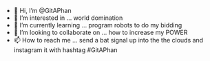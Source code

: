 - 👋 Hi, I’m @GitAPhan
- 👀 I’m interested in ... world domination
- 🌱 I’m currently learning ... program robots to do my bidding
- 💞️ I’m looking to collaborate on ... how to increase my POWER
- 📫 How to reach me ... send a bat signal up into the the clouds and instagram it with hashtag #GitAPhan

<!---
GitAPhan/GitAPhan is a ✨ special ✨ repository because its `README.md` (this file) appears on your GitHub profile.
You can click the Preview link to take a look at your changes.
--->
